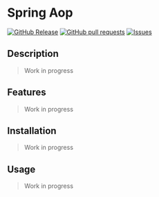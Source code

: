 # Spring Aop
[![GitHub Release](https://img.shields.io/github/release/zjayers/spring.aop.svg?style=flat)](https://github.com/zjayers/spring.aop/releases)
[![GitHub pull requests](https://img.shields.io/github/issues-pr/zjayers/spring.aop.svg?style=flat)](https://github.com/zjayers/spring.aop/pulls)
[![Issues](https://img.shields.io/github/issues-raw/zjayers/spring.aop.svg?maxAge=25000)](https://github.com/zjayers/spring.aop/issues)

## Description

> Work in progress

## Features

> Work in progress

## Installation

> Work in progress

## Usage

> Work in progress
